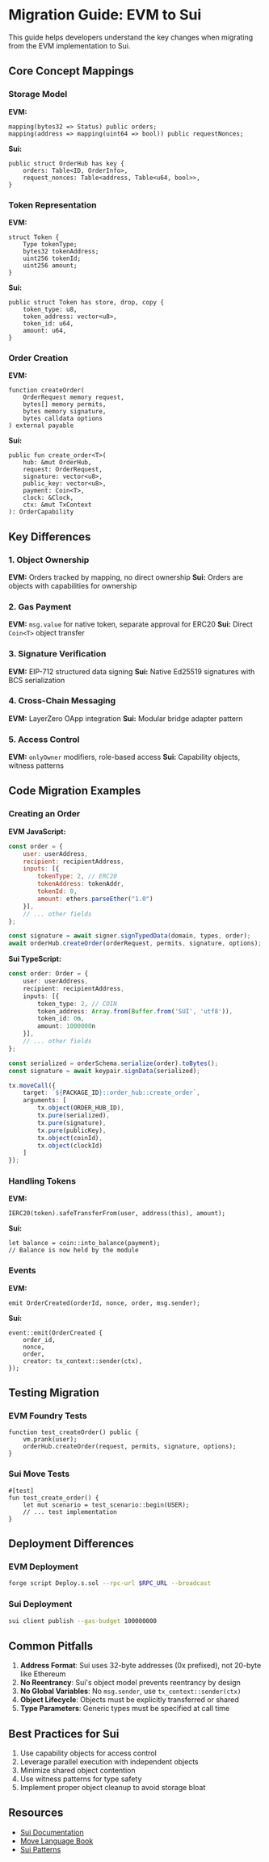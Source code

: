 # Migration Guide: EVM to Sui

This guide helps developers understand the key changes when migrating from the EVM implementation to Sui.

## Core Concept Mappings

### Storage Model

**EVM:**
```solidity
mapping(bytes32 => Status) public orders;
mapping(address => mapping(uint64 => bool)) public requestNonces;
```

**Sui:**
```move
public struct OrderHub has key {
    orders: Table<ID, OrderInfo>,
    request_nonces: Table<address, Table<u64, bool>>,
}
```

### Token Representation

**EVM:**
```solidity
struct Token {
    Type tokenType;
    bytes32 tokenAddress;
    uint256 tokenId;
    uint256 amount;
}
```

**Sui:**
```move
public struct Token has store, drop, copy {
    token_type: u8,
    token_address: vector<u8>,
    token_id: u64,
    amount: u64,
}
```

### Order Creation

**EVM:**
```solidity
function createOrder(
    OrderRequest memory request,
    bytes[] memory permits,
    bytes memory signature,
    bytes calldata options
) external payable
```

**Sui:**
```move
public fun create_order<T>(
    hub: &mut OrderHub,
    request: OrderRequest,
    signature: vector<u8>,
    public_key: vector<u8>,
    payment: Coin<T>,
    clock: &Clock,
    ctx: &mut TxContext
): OrderCapability
```

## Key Differences

### 1. Object Ownership

**EVM:** Orders tracked by mapping, no direct ownership
**Sui:** Orders are objects with capabilities for ownership

### 2. Gas Payment

**EVM:** `msg.value` for native token, separate approval for ERC20
**Sui:** Direct `Coin<T>` object transfer

### 3. Signature Verification

**EVM:** EIP-712 structured data signing
**Sui:** Native Ed25519 signatures with BCS serialization

### 4. Cross-Chain Messaging

**EVM:** LayerZero OApp integration
**Sui:** Modular bridge adapter pattern

### 5. Access Control

**EVM:** `onlyOwner` modifiers, role-based access
**Sui:** Capability objects, witness patterns

## Code Migration Examples

### Creating an Order

**EVM JavaScript:**
```javascript
const order = {
    user: userAddress,
    recipient: recipientAddress,
    inputs: [{
        tokenType: 2, // ERC20
        tokenAddress: tokenAddr,
        tokenId: 0,
        amount: ethers.parseEther("1.0")
    }],
    // ... other fields
};

const signature = await signer.signTypedData(domain, types, order);
await orderHub.createOrder(orderRequest, permits, signature, options);
```

**Sui TypeScript:**
```typescript
const order: Order = {
    user: userAddress,
    recipient: recipientAddress,
    inputs: [{
        token_type: 2, // COIN
        token_address: Array.from(Buffer.from('SUI', 'utf8')),
        token_id: 0n,
        amount: 1000000n
    }],
    // ... other fields
};

const serialized = orderSchema.serialize(order).toBytes();
const signature = await keypair.signData(serialized);

tx.moveCall({
    target: `${PACKAGE_ID}::order_hub::create_order`,
    arguments: [
        tx.object(ORDER_HUB_ID),
        tx.pure(serialized),
        tx.pure(signature),
        tx.pure(publicKey),
        tx.object(coinId),
        tx.object(clockId)
    ]
});
```

### Handling Tokens

**EVM:**
```solidity
IERC20(token).safeTransferFrom(user, address(this), amount);
```

**Sui:**
```move
let balance = coin::into_balance(payment);
// Balance is now held by the module
```

### Events

**EVM:**
```solidity
emit OrderCreated(orderId, nonce, order, msg.sender);
```

**Sui:**
```move
event::emit(OrderCreated {
    order_id,
    nonce,
    order,
    creator: tx_context::sender(ctx),
});
```

## Testing Migration

### EVM Foundry Tests
```solidity
function test_createOrder() public {
    vm.prank(user);
    orderHub.createOrder(request, permits, signature, options);
}
```

### Sui Move Tests
```move
#[test]
fun test_create_order() {
    let mut scenario = test_scenario::begin(USER);
    // ... test implementation
}
```

## Deployment Differences

### EVM Deployment
```bash
forge script Deploy.s.sol --rpc-url $RPC_URL --broadcast
```

### Sui Deployment
```bash
sui client publish --gas-budget 100000000
```

## Common Pitfalls

1. **Address Format**: Sui uses 32-byte addresses (0x prefixed), not 20-byte like Ethereum
2. **No Reentrancy**: Sui's object model prevents reentrancy by design
3. **No Global Variables**: No `msg.sender`, use `tx_context::sender(ctx)`
4. **Object Lifecycle**: Objects must be explicitly transferred or shared
5. **Type Parameters**: Generic types must be specified at call time

## Best Practices for Sui

1. Use capability objects for access control
2. Leverage parallel execution with independent objects
3. Minimize shared object contention
4. Use witness patterns for type safety
5. Implement proper object cleanup to avoid storage bloat

## Resources

- [Sui Documentation](https://docs.sui.io)
- [Move Language Book](https://move-book.com)
- [Sui Patterns](https://docs.sui.io/guides/developer/app-examples)